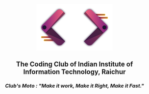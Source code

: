 <center>

<img src="../Icon/Color_White_Logo.png" width="250" />

## The Coding Club of Indian Institute of Information Technology, Raichur

### ***Club's Moto : "Make it work, Make it Right, Make it Fast."***

</center>